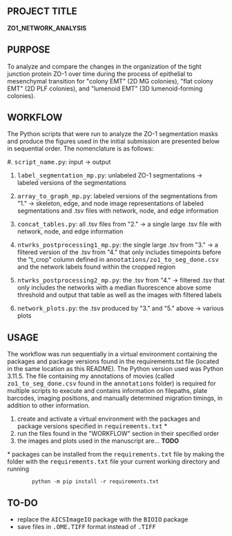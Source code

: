 ## PROJECT TITLE

**ZO1_NETWORK_ANALYSIS**

## PURPOSE
To analyze and compare the changes in the organization of the tight junction protein ZO-1 over time during the process of epithelial to mesenchymal transition for "colony EMT" (2D MG colonies), "flat colony EMT" (2D PLF colonies), and "lumenoid EMT" (3D lumenoid-forming colonies).

## WORKFLOW
The Python scripts that were run to analyze the ZO-1 segmentation masks and produce the figures used in the initial submission are presented below in sequential order. 
The nomenclature is as follows:

#. <tt>script_name.py</tt>:
input -> output

1. <tt>label_segmentation_mp.py</tt>:
unlabeled ZO-1 segmentations -> labeled versions of the segmentations

2. <tt>array_to_graph_mp.py</tt>:
labeled versions of the segmentations from "1." -> skeleton, edge, and node image representations of labeled segmentations and .tsv files with network, node, and edge information

3. <tt>concat_tables.py</tt>: all .tsv files from "2." -> a single large .tsv file with network, node, and edge information

4. <tt>ntwrks_postprocessing1_mp.py</tt>: the single large .tsv from "3." -> a filtered version of the .tsv from "4." that only includes timepoints before the "t_crop" column defined in <tt>annotations/zo1_to_seg_done.csv</tt> and the network labels found within the cropped region

5. <tt>ntwrks_postprocessing2_mp.py</tt>: the .tsv from "4." -> filtered .tsv that only includes the networks with a median fluorescence above some threshold and output that table as well as the images with filtered labels

6. <tt>network_plots.py</tt>:
the .tsv produced by "3." and "5." above -> various plots

## USAGE
The workflow was run sequentially in a virtual environment containing the packages and package versions found in the requirements.txt file (located in the same location as this README).
The Python version used was Python 3.11.5.
The file containing my annotations of movies (called <tt>zo1_to_seg_done.csv</tt> found in the <tt>annotations</tt> folder) is required for multiple scripts to execute and contains information on filepaths, plate barcodes, imaging positions, and manually determined migration timings, in addition to other information.
1. create and activate a virtual environment with the packages and package versions specified in <tt>requirements.txt</tt> *
2. run the files found in the "WORKFLOW" section in their specified order
3. the images and plots used in the manuscript are... **TODO**

\* packages can be installed from the <tt>requirements.txt</tt> file by making the folder with the <tt>requirements.txt</tt> file your current working directory and running

            python -m pip install -r requirements.txt

## TO-DO
- replace the <tt>AICSImageIO</tt> package with the <tt>BIOIO</tt> package
- save files in <tt>.OME.TIFF</tt> format instead of <tt>.TIFF</tt>
